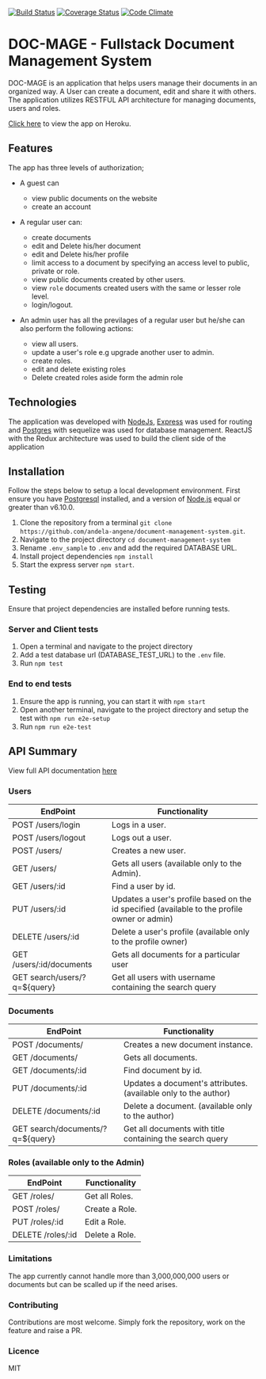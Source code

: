 [![Build Status](https://travis-ci.org/tonymontaro/document-management-system.svg?branch=develop)](https://travis-ci.org/tonymontaro/document-management-system)
[![Coverage Status](https://coveralls.io/repos/github/andela-angene/document-management-system/badge.svg?branch=develop)](https://coveralls.io/github/andela-angene/document-management-system?branch=develop)
[![Code Climate](https://codeclimate.com/github/andela-angene/document-management-system/badges/gpa.svg)](https://codeclimate.com/github/andela-angene/document-management-system)

# DOC-MAGE - Fullstack Document Management System

DOC-MAGE is an application that helps users manage their documents in an organized way. A User can create a document, edit and share it with others.
The application utilizes RESTFUL API architecture for managing documents, users and roles.

[Click here](http://doc-mage.herokuapp.com/) to view the app on Heroku.

## Features

The app has three levels of authorization;
- A guest can
    - view public documents on the website
    - create an account

- A regular user can:
    - create documents
    - edit and Delete his/her document
    - edit and Delete his/her profile
    - limit access to a document by specifying an access level to public, private or role.
    - view public documents created by other users.
    - view `role` documents created users with the same or lesser role level.
    - login/logout.

- An admin user has all the previlages of a regular user but he/she can also perform the following actions:
    - view all users.
    - update a user's role e.g upgrade another user to admin.
    - create roles.
    - edit and delete existing roles
    - Delete created roles aside form the admin role

## Technologies
The application was developed with [NodeJs](http://nodejs.org/), [Express](http://expressjs.com/) was used for routing and [Postgres](http://postgresql.com/) with sequelize was used for database management.
 ReactJS with the Redux architecture was used to build the client side of the application

## Installation
Follow the steps below to setup a local development environment. First ensure you have [Postgresql](https://www.postgresql.org/) installed, and a version of [Node.js](http://nodejs.org/) equal or greater than v6.10.0.

1. Clone the repository from a terminal `git clone https://github.com/andela-angene/document-management-system.git`.
2. Navigate to the project directory `cd document-management-system`
3. Rename `.env_sample` to `.env` and add the required DATABASE URL.
4. Install project dependencies `npm install`
5. Start the express server `npm start`.

## Testing
Ensure that project dependencies are installed before running tests.
### Server and Client tests
1. Open a terminal and navigate to the project directory
2. Add a test database url (DATABASE_TEST_URL) to the `.env` file.
3. Run `npm test`
### End to end tests
1. Ensure the app is running, you can start it with `npm start`
2. Open another terminal, navigate to the project directory and setup the test with `npm run e2e-setup`
2. Run `npm run e2e-test`

## API Summary
View full API documentation [here](http://doc-mage.herokuapp.com/api)

### Users
EndPoint                      |   Functionality
------------------------------|------------------------
POST /users/login         |   Logs in a user.
POST /users/logout        |   Logs out a user.
POST /users/              |   Creates a new user.
GET /users/               |   Gets all users (available only to the Admin).
GET /users/:id           |   Find a user by id.
PUT /users/:id           |   Updates a user's profile based on the id specified (available to the profile owner or admin)
DELETE /users/:id        |   Delete a user's profile (available only to the profile owner)
GET /users/:id/documents   | Gets all documents for a particular user
GET search/users/?q=${query} | Get all users with username containing the search query

### Documents
EndPoint                      |   Functionality
------------------------------|------------------------
POST /documents/          |   Creates a new document instance.
GET /documents/           |   Gets all documents.
GET /documents/:id       |   Find document by id.
PUT /documents/:id       |   Updates a document's attributes. (available only to the author)
DELETE /documents/:id    |   Delete a document. (available only to the author)
GET search/documents/?q=${query} | Get all documents with title containing the search query

### Roles (available only to the Admin)
EndPoint                      |   Functionality
------------------------------|------------------------
GET /roles/               |   Get all Roles.
POST /roles/               |   Create a Role.
PUT /roles/:id               |   Edit a Role.
DELETE /roles/:id               |   Delete a Role.

### Limitations

The app currently cannot handle more than 3,000,000,000 users or documents but can be scalled up if the need arises.

### Contributing

Contributions are most welcome. Simply fork the repository, work on the feature and raise a PR.

### Licence
MIT
